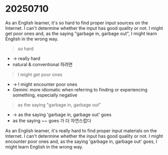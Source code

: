 # 20250710

As an English learner, it's so hard to find proper input sources on the Internet. I can't determine whether the input has good quality or not. I might get poor ones and, as the saying "garbage in, garbage out", I might learn English in the wrong way.

> so hard
- → really hard
- natural & conventional 하려면

> I might get poor ones
- → I might encounter poor ones
- Gemini: more idiomatic when referring to finding or experiencing something, especially negative

> as the saying "garbage in, garbage out"
- → as the saying 'garbage in, garbage out' goes
- as the saying ~~ goes 가 더 자연스럽다

As an English learner, it's really hard to find proper input materials on the Internet. I can't determine whether the input has good quality or not. I might encounter poor ones and, as the saying 'garbage in, garbage out' goes, I might learn English in the wrong way.
